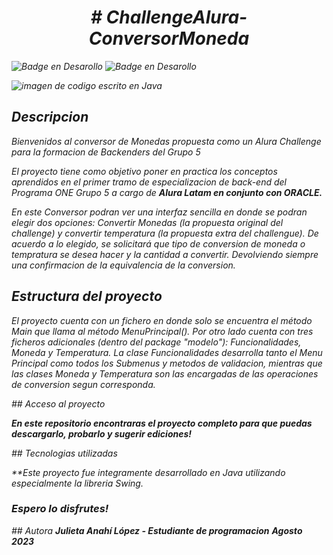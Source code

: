 <em> <h1 align="center"> # ChallengeAlura-ConversorMoneda </h1> <em>

 ![Badge en Desarollo](https://img.shields.io/badge/STATUS-Terminado-green)
 ![Badge en Desarollo](https://img.shields.io/badge/Lang-Java-orange)

![imagen de codigo escrito en Java](https://github.com/Julieta-Anahi-Lopez/ChallengeAlura-ConversorMoneda/assets/133516302/b6e1536d-a01d-44ca-abe6-18141869556e)



<h2>Descripcion</h2>
Bienvenidos al conversor de Monedas propuesta como un Alura Challenge para la formacion de Backenders del Grupo 5

El proyecto tiene como objetivo poner en practica los conceptos aprendidos en el primer tramo de especializacion de back-end del Programa ONE Grupo 5 a cargo de <strong>Alura Latam en conjunto con ORACLE.</strong>

En este Conversor podran ver una interfaz sencilla en donde se podran elegir dos opciones: Convertir Monedas (la propuesta original del challenge) y convertir temperatura (la propuesta extra del challengue). De acuerdo a lo elegido, se solicitará que tipo de conversion de moneda o tempratura se desea hacer y la cantidad a convertir. Devolviendo siempre una confirmacion de la equivalencia de la conversion.

<h2>Estructura del proyecto</h2>

El proyecto cuenta con un fichero en donde solo se encuentra el método Main que llama al método MenuPrincipal(). Por otro lado cuenta con tres ficheros adicionales (dentro del package "modelo"): Funcionalidades, Moneda y Temperatura. La clase Funcionalidades desarrolla tanto el Menu Principal como todos los Submenus y metodos de validacion, mientras que las clases Moneda y Temperatura son las encargadas de las operaciones de conversion segun corresponda.


\## Acceso al proyecto

**En este repositorio encontraras el proyecto completo para que puedas descargarlo, probarlo y sugerir ediciones!**

\## Tecnologias utilizadas

**Este proyecto fue integramente desarrollado en Java utilizando especialmente la libreria <em>Swing</em>.

<h3>Espero lo disfrutes!</h3>

\## Autora
**Julieta Anahí López - Estudiante de programacion**
**Agosto 2023**

